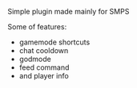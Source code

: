Simple plugin made mainly for SMPS

Some of features:
  - gamemode shortcuts
  - chat cooldown
  - godmode
  - feed command
  - and player info
